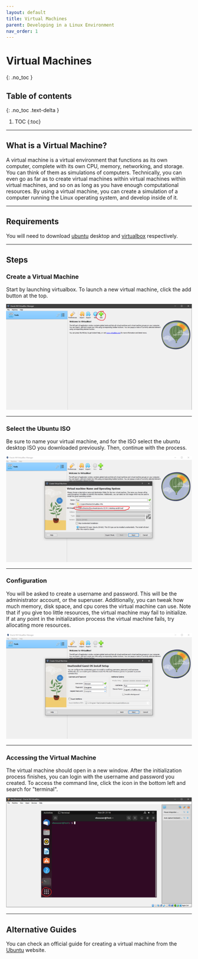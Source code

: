 ```yaml
---
layout: default
title: Virtual Machines
parent: Developing in a Linux Environment
nav_order: 1
---
```


# Virtual Machines
{: .no_toc }

## Table of contents
{: .no_toc .text-delta }

1. TOC
{:toc}

---

## What is a Virtual Machine?

A virtual machine is a virtual environment that functions as its own computer, complete with its own CPU, memory, networking, and storage. You can think of them as simulations of computers. Technically, you can even go as far as to create virtual machines within virtual machines within virtual machines, and so on as long as you have enough computational resources. By using a virtual machine, you can create a simulation of a computer running the Linux operating system, and develop inside of it. 

---

## Requirements

You will need to download [ubuntu] desktop and [virtualbox] respectively. 

---

## Steps

### Create a Virtual Machine

Start by launching virtualbox. To launch a new virtual machine, click the add button at the top.

![](../../assets/vm1.PNG)

---

### Select the Ubuntu ISO

Be sure to name your virtual machine, and for the ISO select the ubuntu desktop ISO you downloaded previously. Then, continue with the process. 

![](../../assets/vm2.PNG)

---

### Configuration

You will be asked to create a username and password. This will be the administrator account, or the superuser. Additionally, you can tweak how much memory, disk space, and cpu cores the virtual machine can use. Note that if you give too little resources, the virtual machine may fail to initialize. If at any point in the initialization process the virtual machine fails, try allocating more resources.

![](../../assets/vm3.PNG)

---

### Accessing the Virtual Machine

The virtual machine should open in a new window. After the initialization process finishes, you can login with the username and password you created. To access the command line, click the icon in the bottom left and search for "terminal".

![](../../assets/vm4.PNG)

---

## Alternative Guides

You can check an official guide for creating a virtual machine from the [Ubuntu] website.

[Ubuntu]: https://ubuntu.com/tutorials/how-to-run-ubuntu-desktop-on-a-virtual-machine-using-virtualbox#1-overview
[ubuntu]: https://ubuntu.com/download/desktop
[virtualbox]: https://www.virtualbox.org/